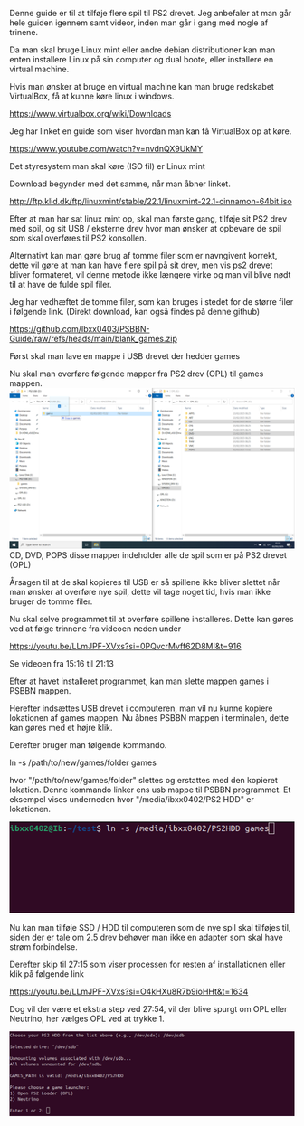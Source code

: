 Denne guide er til at tilføje flere spil til PS2 drevet. 
Jeg anbefaler at man går hele guiden igennem samt videor, inden man går i gang med nogle af trinene. 







Da man skal bruge Linux mint eller andre debian distributioner kan man enten installere Linux på sin computer og dual boote, eller installere en virtual machine. 

Hvis man ønsker at bruge en virtual machine kan man bruge redskabet VirtualBox, få at kunne køre linux i windows. 

https://www.virtualbox.org/wiki/Downloads

Jeg har linket en guide som viser hvordan man kan få VirtualBox op at køre. 

https://www.youtube.com/watch?v=nvdnQX9UkMY


Det styresystem man skal køre (ISO fil) er Linux mint 

Download begynder med det samme, når man åbner linket. 

http://ftp.klid.dk/ftp/linuxmint/stable/22.1/linuxmint-22.1-cinnamon-64bit.iso



Efter at man har sat linux mint op, skal man første gang, tilføje sit PS2 drev med spil, og sit USB  / eksterne drev hvor man ønsker at opbevare de spil som skal overføres til PS2 konsollen. 

Alternativt kan man gøre brug af tomme filer som er navngivent korrekt, dette vil gøre at man kan have flere spil på sit drev, men vis ps2 drevet bliver formateret, vil denne metode ikke længere virke og man vil blive nødt til at have de fulde spil filer. 

Jeg har vedhæftet de tomme filer, som kan bruges i stedet for de større filer i følgende link. (Direkt download, kan også findes på denne github)

https://github.com/Ibxx0403/PSBBN-Guide/raw/refs/heads/main/blank_games.zip



Først skal man lave en mappe i USB drevet der hedder games


Nu skal man overføre følgende mapper fra PS2 drev (OPL) til games mappen. 
![Alt text](Images/game_transfer_usb.png?raw=true "Title")
CD, DVD, POPS disse mapper indeholder alle de spil som er på PS2 drevet (OPL)



Årsagen til at de skal kopieres til USB er så spillene ikke bliver slettet når man ønsker at overføre nye spil, dette vil tage noget tid, hvis man ikke bruger de tomme filer. 


Nu skal selve programmet til at overføre spillene installeres. Dette kan gøres ved at følge trinnene fra videoen neden under 

https://youtu.be/LLmJPF-XVxs?si=0PQvcrMvff62D8MI&t=916

Se videoen fra 15:16 til 21:13

Efter at havet installeret programmet, kan man slette mappen games i PSBBN mappen. 

Herefter indsættes USB drevet i computeren, man vil nu kunne kopiere lokationen af games mappen.
Nu åbnes PSBBN mappen i terminalen, dette kan gøres med et højre klik. 

Derefter bruger man følgende kommando.

ln -s /path/to/new/games/folder games

hvor "/path/to/new/games/folder" slettes og erstattes med den kopieret lokation. Denne kommando linker ens usb mappe til PSBBN programmet. Et eksempel vises underneden hvor "/media/ibxx0402/PS2 HDD" er lokationen.

![Alt text](Images/folder_link.png?raw=true "Title")


Nu kan man tilføje SSD / HDD til computeren som de nye spil skal tilføjes til, siden der er tale om 2.5 drev behøver man ikke en adapter som skal have strøm forbindelse.

Derefter skip til 27:15 som viser processen for resten af installationen eller klik på følgende link

https://youtu.be/LLmJPF-XVxs?si=O4kHXu8R7b9ioHHt&t=1634


Dog vil der være et ekstra step ved 27:54, vil der blive spurgt om OPL eller Neutrino, her vælges OPL ved at trykke 1. 

![Alt text](Images/install_choice.png?raw=true "Title")

